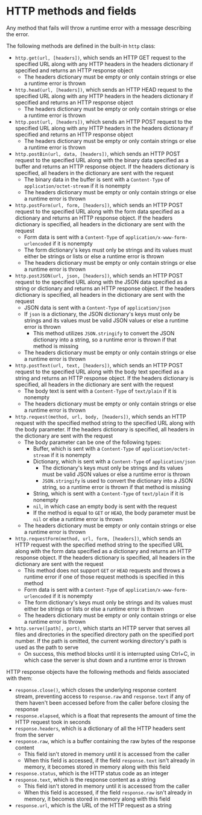 # HTTP methods and fields

Any method that fails will throw a runtime error with a message describing the error.

The following methods are defined in the built-in `http` class:
- `http.get(url, [headers])`, which sends an HTTP GET request to the specified URL along with any HTTP headers in the headers dictionary if specified and returns an HTTP response object
    - The headers dictionary must be empty or only contain strings or else a runtime error is thrown
- `http.head(url, [headers])`, which sends an HTTP HEAD request to the specified URL along with any HTTP headers in the headers dictionary if specified and returns an HTTP response object
    - The headers dictionary must be empty or only contain strings or else a runtime error is thrown
- `http.post(url, [headers])`, which sends an HTTP POST request to the specified URL along with any HTTP headers in the headers dictionary if specified and returns an HTTP response object
    - The headers dictionary must be empty or only contain strings or else a runtime error is thrown
- `http.postBin(url, data, [headers])`, which sends an HTTP POST request to the specified URL along with the binary data specified as a buffer and returns an HTTP response object. If the headers dictionary is specified, all headers in the dictionary are sent with the request
    - The binary data in the buffer is sent with a `Content-Type` of `application/octet-stream` if it is nonempty
    - The headers dictionary must be empty or only contain strings or else a runtime error is thrown
- `http.postForm(url, form, [headers])`, which sends an HTTP POST request to the specified URL along with the form data specified as a dictionary and returns an HTTP response object. If the headers dictionary is specified, all headers in the dictionary are sent with the request
    - Form data is sent with a `Content-Type` of `application/x-www-form-urlencoded` if it is nonempty
    - The form dictionary's keys must only be strings and its values must either be strings or lists or else a runtime error is thrown
    - The headers dictionary must be empty or only contain strings or else a runtime error is thrown
- `http.postJSON(url, json, [headers])`, which sends an HTTP POST request to the specified URL along with the JSON data specified as a string or dictionary and returns an HTTP response object. If the headers dictionary is specified, all headers in the dictionary are sent with the request
    - JSON data is sent with a `Content-Type` of `application/json`
    - If `json` is a dictionary, the JSON dictionary's keys must only be strings and its values must be valid JSON values or else a runtime error is thrown
        - This method utilizes `JSON.stringify` to convert the JSON dictionary into a string, so a runtime error is thrown if that method is missing
    - The headers dictionary must be empty or only contain strings or else a runtime error is thrown
- `http.postText(url, text, [headers])`, which sends an HTTP POST request to the specified URL along with the body text specified as a string and returns an HTTP response object. If the headers dictionary is specified, all headers in the dictionary are sent with the request
    - The body text is sent with a `Content-Type` of `text/plain` if it is nonempty
    - The headers dictionary must be empty or only contain strings or else a runtime error is thrown
- `http.request(method, url, body, [headers])`, which sends an HTTP request with the specified method string to the specified URL along with the body parameter. If the headers dictionary is specified, all headers in the dictionary are sent with the request
    - The body parameter can be one of the following types:
        - Buffer, which is sent with a `Content-Type` of `application/octet-stream` if it is nonempty
        - Dictionary, which is sent with a `Content-Type` of `application/json`
            - The dictionary's keys must only be strings and its values must be valid JSON values or else a runtime error is thrown
            - `JSON.stringify` is used to convert the dictionary into a JSON string, so a runtime error is thrown if that method is missing
        - String, which is sent with a `Content-Type` of `text/plain` if it is nonempty
        - `nil`, in which case an empty body is sent with the request
        - If the method is equal to `GET` or `HEAD`, the body parameter must be `nil` or else a runtime error is thrown
    - The headers dictionary must be empty or only contain strings or else a runtime error is thrown
- `http.requestForm(method, url, form, [headers])`, which sends an HTTP request with the specified method string to the specified URL along with the form data specified as a dictionary and returns an HTTP response object. If the headers dictionary is specified, all headers in the dictionary are sent with the request
    - This method does not support `GET` or `HEAD` requests and throws a runtime error if one of those request methods is specified in this method
    - Form data is sent with a `Content-Type` of `application/x-www-form-urlencoded` if it is nonempty
    - The form dictionary's keys must only be strings and its values must either be strings or lists or else a runtime error is thrown
    - The headers dictionary must be empty or only contain strings or else a runtime error is thrown
- `http.serve([path], port)`, which starts an HTTP server that serves all files and directories in the specified directory path on the specified port number. If the path is omitted, the current working directory's path is used as the path to serve
    - On success, this method blocks until it is interrupted using Ctrl+C, in which case the server is shut down and a runtime error is thrown

HTTP response objects have the following methods and fields associated with them:
- `response.close()`, which closes the underlying response content stream, preventing access to `response.raw` and `response.text` if any of them haven't been accessed before from the caller before closing the response
- `response.elapsed`, which is a float that represents the amount of time the HTTP request took in seconds
- `response.headers`, which is a dictionary of all the HTTP headers sent from the server
- `response.raw`, which is a buffer containing the raw bytes of the response content
    - This field isn't stored in memory until it is accessed from the caller
    - When this field is accessed, if the field `response.text` isn't already in memory, it becomes stored in memory along with this field
- `response.status`, which is the HTTP status code as an integer
- `response.text`, which is the response content as a string
    - This field isn't stored in memory until it is accessed from the caller
    - When this field is accessed, if the field `response.raw` isn't already in memory, it becomes stored in memory along with this field
- `response.url`, which is the URL of the HTTP request as a string
